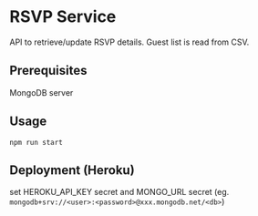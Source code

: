 # RSVP Service

API to retrieve/update RSVP details. Guest list is read from CSV.

## Prerequisites

MongoDB server

## Usage

`npm run start`

## Deployment (Heroku)

set HEROKU_API_KEY secret
and MONGO_URL secret (eg. `mongodb+srv://<user>:<password>@xxx.mongodb.net/<db>`)
